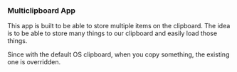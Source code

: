 ### Multiclipboard App

This app is built to be able to store multiple items on the clipboard. The idea is to be able to store many things to our clipboard and easily load those things.

Since with the default OS clipboard, when you copy something, the existing one is overridden.
